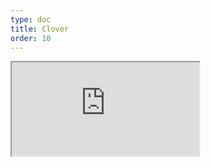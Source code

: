```yaml
---
type: doc
title: Clover
order: 10
---
```


<iframe class="editor" src="https://grimoiregl.github.io/grimoire.gl-example#example-010"></iframe>
